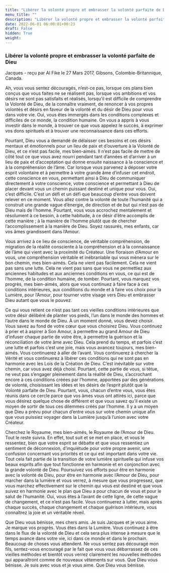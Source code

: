 ```yaml
---
title: "Libérer la volonté propre et embrasser la volonté parfaite de Dieu"
menu_title: ""
description: "Libérer la volonté propre et embrasser la volonté parfaite de Dieu"
date: 2022-06-01 06:00:01+00:23
draft: False
hidden: True
weight:
---
```

### Libérer la volonté propre et embrasser la volonté parfaite de Dieu

Jacques - reçu par Al Fike le 27 Mars 2017, Gibsons, Colombie-Britannique, Canada.

Ah, vous vous sentez découragés, n’est-ce pas, lorsque ces plans bien conçus que vous faites ne se réalisent pas, lorsque vos ambitions et vos désirs ne sont pas satisfaits et réalisés, lorsqu’il est difficile de comprendre la Volonté de Dieu, de la connaître vraiment, de renoncer à vos propres volontés et désirs en faveur de la volonté et du désir de Dieu pour vous dans votre vie. Oui, vous êtes immergés dans les conditions complexes et difficiles de ce monde, la condition humaine. On vous a appris à vous investir dans le monde, à trouver ce que vous appelez le succès, à exprimer vos dons spirituels et à trouver une reconnaissance dans ces efforts.

Pourtant, Dieu vous a demandé de délaisser ces besoins et ces désirs mentaux et émotionnels pour un lieu de paix et d’ouverture à la Volonté de Dieu, et ce n’est pas facile, mes bien-aimés. Il n’est pas facile de mettre de côté tout ce que vous avez nourri pendant tant d’années et d’arriver à un lieu de paix et d’acceptation qui donne ensuite naissance à la conscience et à la compréhension de l’âme. Car lorsque vous parvenez à déposer votre esprit volontaire et à permettre à votre grande âme d’infuser cet endroit, cette conscience en vous, permettant ainsi à Dieu de communiquer directement à votre conscience, votre conscience et permettant à Dieu de placer devant vous un chemin puissant destiné et unique pour vous. Oui, c’est difficile. C’est un défi et un défi que beaucoup d’entre vous doivent relever en ce moment. Vous allez contre la volonté de toute l’humanité qui a construit une grande vague d’énergie, de direction et de but qui n’est pas de Dieu mais de l’homme. Pourtant, vous vous accrochez mentalement et résolument à ce besoin, à cette habitude, à ce désir d’être accomplis de cette manière ; à la manière de l’homme plutôt que de chercher l’accomplissement à la manière de Dieu. Soyez rassurés, mes enfants, car vos âmes grandissent dans l’Amour.

Vous arrivez à ce lieu de conscience, de véritable compréhension, de migration de la réalité consciente à la compréhension et à la connaissance de l’âme qui vient avec la proximité du Créateur. Une floraison d’Amour en vous, une compréhension véritable et inébranlable qui vous mènera sur le bon chemin, mes bien-aimés. Cela ne vient pas facilement. Cela ne vient pas sans une lutte. Cela ne vient pas sans que vous ne permettiez aux anciennes habitudes et aux anciennes conditions en vous, ce qui est de l’homme, de la condition humaine, de tomber. Pourtant, vous marquez vos progrès, mes bien-aimés, alors que vous continuez à faire face à ces conditions intérieures, aux conditions du monde et à faire vos choix pour la Lumière, pour l’Amour, pour tourner votre visage vers Dieu et embrasser Dieu autant que vous le pouvez.

Ce qui vous retient ce n’est pas tant ces vieilles conditions intérieures que votre désir délibéré de planter vos pieds, l’un dans le monde des hommes et l’autre dans le monde de Dieu. À un moment donné, vous devez choisir. Vous savez au fond de votre cœur que vous choisirez Dieu. Vous continuez à prier et à aspirer à Son Amour, à permettre au grand Amour de Dieu d’infuser chaque partie de votre être, à permettre la guérison et la réconciliation de votre âme avec Dieu. Cela prend du temps, et parfois c’est une lutte et parfois c’est une joie, mais vous avancez toujours, mes bien-aimés. Vous continuerez à aller de l’avant. Vous continuerez à chercher la Vérité et vous continuerez à libérer ces conditions qui ne sont pas en harmonie avec les Lois de la Création de Dieu. C’est inévitable sur votre chemin, car vous avez déjà choisi. Pourtant, cette partie de vous, si têtue, ne veut pas s’engager pleinement dans la réalité de Dieu, s’accrochant encore à ces conditions créées par l’homme, apportées par des générations de volonté, choisissant les idées et les désirs de l’esprit plutôt que la Volonté parfaite de Dieu. Pourtant, vous, chacun d’entre vous, vous êtes réunis dans ce cercle parce que vos âmes vous ont attirés ici, parce que vous désirez quelque chose de différent et que vous savez qu’il existe un moyen de sortir de tous ces dilemmes créés par l’homme. Il y a un moyen que Dieu a prévu pour chacun d’entre vous sur votre chemin unique afin que vous puissiez voyager dans la Lumière jusqu’à l’union avec votre Créateur.

Cherchez le Royaume, mes bien-aimés, le Royaume de l’Amour de Dieu. Tout le reste suivra. En effet, tout suit et se met en place, et vous le ressentez, bien que votre esprit se débatte et que vous ressentiez un sentiment de déconnexion, d’inquiétude pour votre propre avenir, une confusion concernant vos priorités et ce qui est important dans votre vie. Tout cela fait partie de la transition de votre lumière spirituelle qui infuse vos beaux esprits afin que tout fonctionne en harmonie et en conjonction avec la grande volonté de Dieu. Poursuivez vos efforts pour être en harmonie avec la volonté de Dieu, pour être en harmonie avec l’Amour de Dieu, pour marcher dans la lumière et vous verrez, à mesure que vous progressez, que vous marchez effectivement sur le chemin qui vous est destiné et que vous suivez en harmonie avec le plan que Dieu a pour chacun de vous et pour le salut de l’humanité. Oui, vous êtes à l’avant de cette ligne, de cette vague de changement, et ce n’est pas facile. Vous continuerez à lutter, mais après chaque succès, chaque changement et chaque guérison intérieure, vous connaîtrez la joie et un véritable réveil.

Que Dieu vous bénisse, mes chers amis. Je suis Jacques et je vous aime. Je marque vos progrès. Vous êtes dans la Lumière. Vous continuez à être dans le flux de la volonté de Dieu et cela sera plus intense à mesure que le temps avance dans votre vie, ici dans ce monde et dans le prochain. Beaucoup de choses vous attendent. Ne vous sentez pas découragé mon fils, sentez-vous encouragé par le fait que vous vous débarrassez de ces vieilles méthodes et bientôt vous verrez clairement les nouvelles méthodes qui apparaîtront comme de nouveaux vêtements sur vous. Que Dieu vous bénisse. Je suis avec vous et je vous aime. Que Dieu vous bénisse.
